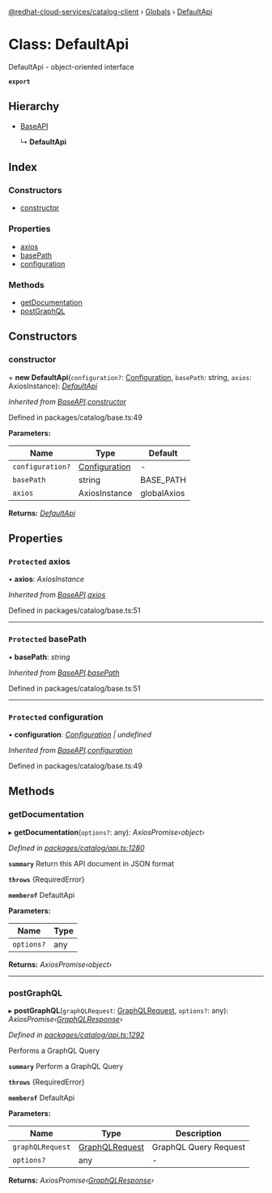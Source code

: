 [@redhat-cloud-services/catalog-client](../README.md) › [Globals](../globals.md) › [DefaultApi](defaultapi.md)

# Class: DefaultApi

DefaultApi - object-oriented interface

**`export`** 

## Hierarchy

* [BaseAPI](baseapi.md)

  ↳ **DefaultApi**

## Index

### Constructors

* [constructor](defaultapi.md#constructor)

### Properties

* [axios](defaultapi.md#protected-axios)
* [basePath](defaultapi.md#protected-basepath)
* [configuration](defaultapi.md#protected-configuration)

### Methods

* [getDocumentation](defaultapi.md#getdocumentation)
* [postGraphQL](defaultapi.md#postgraphql)

## Constructors

###  constructor

\+ **new DefaultApi**(`configuration?`: [Configuration](configuration.md), `basePath`: string, `axios`: AxiosInstance): *[DefaultApi](defaultapi.md)*

*Inherited from [BaseAPI](baseapi.md).[constructor](baseapi.md#constructor)*

Defined in packages/catalog/base.ts:49

**Parameters:**

Name | Type | Default |
------ | ------ | ------ |
`configuration?` | [Configuration](configuration.md) | - |
`basePath` | string | BASE_PATH |
`axios` | AxiosInstance | globalAxios |

**Returns:** *[DefaultApi](defaultapi.md)*

## Properties

### `Protected` axios

• **axios**: *AxiosInstance*

*Inherited from [BaseAPI](baseapi.md).[axios](baseapi.md#protected-axios)*

Defined in packages/catalog/base.ts:51

___

### `Protected` basePath

• **basePath**: *string*

*Inherited from [BaseAPI](baseapi.md).[basePath](baseapi.md#protected-basepath)*

Defined in packages/catalog/base.ts:51

___

### `Protected` configuration

• **configuration**: *[Configuration](configuration.md) | undefined*

*Inherited from [BaseAPI](baseapi.md).[configuration](baseapi.md#protected-configuration)*

Defined in packages/catalog/base.ts:49

## Methods

###  getDocumentation

▸ **getDocumentation**(`options?`: any): *AxiosPromise‹object›*

*Defined in [packages/catalog/api.ts:1280](https://github.com/RedHatInsights/javascript-clients/blob/master/packages/catalog/api.ts#L1280)*

**`summary`** Return this API document in JSON format

**`throws`** {RequiredError}

**`memberof`** DefaultApi

**Parameters:**

Name | Type |
------ | ------ |
`options?` | any |

**Returns:** *AxiosPromise‹object›*

___

###  postGraphQL

▸ **postGraphQL**(`graphQLRequest`: [GraphQLRequest](../interfaces/graphqlrequest.md), `options?`: any): *AxiosPromise‹[GraphQLResponse](../interfaces/graphqlresponse.md)›*

*Defined in [packages/catalog/api.ts:1292](https://github.com/RedHatInsights/javascript-clients/blob/master/packages/catalog/api.ts#L1292)*

Performs a GraphQL Query

**`summary`** Perform a GraphQL Query

**`throws`** {RequiredError}

**`memberof`** DefaultApi

**Parameters:**

Name | Type | Description |
------ | ------ | ------ |
`graphQLRequest` | [GraphQLRequest](../interfaces/graphqlrequest.md) | GraphQL Query Request |
`options?` | any | - |

**Returns:** *AxiosPromise‹[GraphQLResponse](../interfaces/graphqlresponse.md)›*
